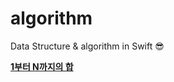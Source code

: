 # algorithm
Data Structure &amp; algorithm in Swift 😎



**[1부터 N까지의 합](https://github.com/LoganiOS/algorithm/blob/main/1부터%20N까지의%20합.md)**

